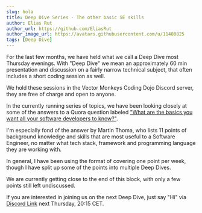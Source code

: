 ```yaml
---
slug: hola
title: Deep Dive Series - The other basic SE skills
author: Elias Rut
author_url: https://github.com/EliasRut
author_image_url: https://avatars.githubusercontent.com/u/11480825
tags: [Deep Dive]
---
```


For the last few months, we have held what we call a Deep Dive most Thursday evenings. With 
"Deep Dive" we mean an approximately 60 min presentation and discussion on a fairly narrow technical
subject, that often includes a short coding session as well.

We hold these sessions in the Vector Monkeys Coding Dojo Discord server, they are free of charge and
open to anyone.

In the currently running series of topics, we have been looking closely at some of the answers to a
Quora question labeled
["What are the basics you want all your software developers to know?"](https://www.quora.com/What-are-the-basics-you-want-all-your-software-developers-to-know "Quora Question").

I'm especially fond of the answer by Martin Thoma, who lists 11 points of background knowledge and
skills that are most useful to a Software Engineer, no matter what tech stack, framework and
programming language they are working with.

In general, I have been using the format of covering one point per week, though I have split up some 
of the points into multiple Deep Dives.

We are currently getting close to the end of this block, with only a few points still left 
undiscussed.


If you are interested in joining us on the next Deep Dive, just say "Hi" via 
[Discord Link](https://discord.gg/8VsPfKu8UY "Vector Monkeys Discord Channel") next Thursday,
20:15 CET.
